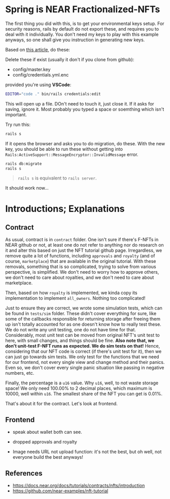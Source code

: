 # Spring is NEAR Fractionalized-NFTs

The first thing you did with this, is to get your environmental keys setup. 
For security reasons, rails by default do not export these, and requires you
to deal with it individually. You don't need my keys to play with this example
anyways, so one shall give you instruction in generating new keys. 

Based on [this article](https://stackoverflow.com/questions/54277392/rails-activesupportmessageencryptorinvalidmessage), do these: 

Delete these if exist (usually it don't if you clone from github):
- config/master.key
- config/credentials.yml.enc

provided you're using **VSCode**:

```bash
EDITOR="code ." bin/rails credentials:edit
```

This will open up a file. DOn't need to touch it, just close it. If it asks for saving, ignore it. Most probably you typed a space or soemthing which isn't important. 

Try run this: 

```bash
rails s
```

If it opens the browser and asks you to do migration, do these. With the new key, you should be able to run these without getting into `Rails:ActiveSupport::MessageEncryptor::InvalidMessage` error. 

```bash
rails db:migrate
rails s
```

> `rails s` is equivalent to `rails server`. 

It should work now... 

# Introductions; Explanations
## Contract

As usual, contract is in `contract` folder. One isn't sure if there's F-NFTs in NEAR github or not, at least one do not refer to anything nor do research on it and alter this based on just the NFT tutorial github page. Irregardless, we remove quite a lot of functions, including `approvals` and `royalty` (and of course, `marketplace`) that are available in the original tutorial. 
With these removals, something that is so complicated, trying to solve from various perspective, is simplified. We don't need to worry how to approve others, we don't need to care about royalties, and we don't need to care about marketplace. 

Then, based on how `royalty` is implemented, we kinda copy its implementation to implement `all_owners`. Nothing too complicated! 

Just to ensure they are correct, we wrote some simulation tests, which can be found in `tests/sim` folder. These didn't cover everything for sure, like some of the callbacks responsible for returning storage after freeing them up isn't totally accounted for as one doesn't know how to really test these. 
We do not write any unit testing, one do not have time for that. Considerably, most unit test can be moved from original NFT's unit test to here, with small changes, and things should be fine. 
**Also note that, we don't unit-test F-NFT runs as expected. We do sim tests on that!** 
Hence, considering that our NFT code is correct (if there's unit test for it), then we can just go towards sim tests. We only test for the functions that we need for our frontend, not every single view and change method and their panics. Even so, we don't cover every single panic situation like passing in negative numbers, etc. 

Finally, the percentage is a `u16` value. Why `u16`, well, to not waste storage space! We only need 100.00% to 2 decimal places, which maximum is 10000, well within `u16`. The smallest share of the NFT you can get is 0.01%. 

That's about it for the contract. Let's look at frontend. 

## Frontend

- speak about wallet both can see. 
- dropped approvals and royalty

- Image needs URL not upload function: it's not the best, but oh well, not everyone build the best anyways! 

## References
- https://docs.near.org/docs/tutorials/contracts/nfts/introduction
- https://github.com/near-examples/nft-tutorial
